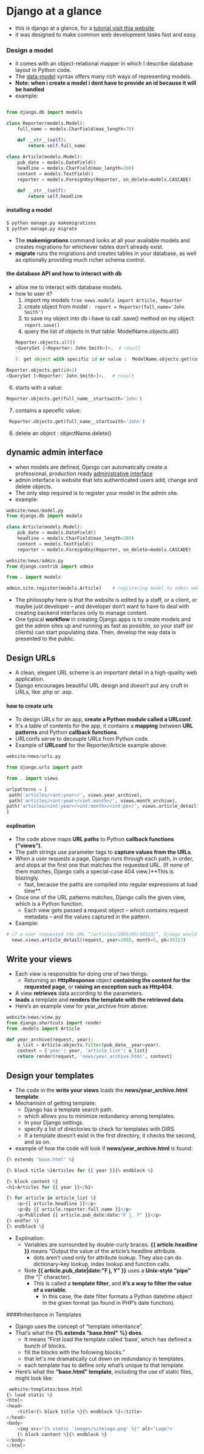 # Django at a glance
- this is django at a glance, for a [tutorial visit thia website](https://docs.djangoproject.com/en/4.0/intro/tutorial01/)
- it was designed to make common web development tasks fast and easy.


### Design a model
- it comes with an object-relational mapper in which I describe database layout in Python code.
- The [data-model](https://docs.djangoproject.com/en/4.0/topics/db/models/) syntax offers many rich ways of representing models.
- **Note: when i create a model i dont have to provide an id because it will be handled**
- example:
```python

from django.db import models

class Reporter(models.Model):
    full_name = models.CharField(max_length=70)

    def __str__(self):
        return self.full_name
        
class Article(models.Model):
    pub_date = models.DateField()
    headline = models.CharField(max_length=200)
    content = models.TextField()
    reporter = models.ForeignKey(Reporter, on_delete=models.CASCADE)

    def __str__(self):
        return self.headline

```

#### installing a model
```python
$ python manage.py makemigrations
$ python manage.py migrate
```
- The **makemigrations** command looks at all your available models and creates migrations for whichever tables don’t already exist.
-  **migrate** runs the migrations and creates tables in your database, as well as optionally providing much richer schema control.

#### the database API and how to interact with db
- allow me to interact with database models.
- how to user it?
  1. import my models `from news.models import Article, Reporter`
  2. create object from model : ` report = Reporter(full_name='John Smith')`
  3. to save my object into db i have to call .save() method on my object:   `report.save()`
  4. query the list of objects in that table:  ModelName.objects.all()
  ```python
  Reporter.objects.all()
  <QuerySet [<Reporter: John Smith>]>.  # result
  ``
  5. get object with specific id or value :  ModelName.objects.get(columnName= Value)
 ```python
 Reporter.objects.get(id=1)
 <QuerySet [<Reporter: John Smith>]>.   # result
 ```
 6. starts with a value:
 ```python
 Reporter.objects.get(full_name__startswith='John')
 ```
 7. contains a specefic value: 
```python
 Reporter.objects.get(full_name__startswith='John')
 ```
 
8. delete an object : objectName.delete()

## dynamic admin interface
- when models are defined, Django can automatically create a professional, production ready [administrative interface](https://docs.djangoproject.com/en/4.0/ref/contrib/admin/)
- admin interface is website that lets authenticated users add, change and delete objects.
- The only step required is to register your model in the admin site.
- example: 
```python
website/news/model.py
from django.db import models

class Article(models.Model):
    pub_date = models.DateField()
    headline = models.CharField(max_length=200)
    content = models.TextField()
    reporter = models.ForeignKey(Reporter, on_delete=models.CASCADE)

website/news/admin.py
from django.contrib import admin

from . import models

admin.site.register(models.Article)    # registering model to admin website

```
- The philosophy here is that the website is edited by a staff, or a client, or maybe just developer – and developer don’t want to have to deal with creating backend interfaces only to manage content.
- One typical **workflow** in creating Django apps is to create models and get the admin sites up and running as fast as possible, so your staff (or clients) can start populating data. Then, develop the way data is presented to the public.

## Design URLs
- A clean, elegant URL scheme is an important detail in a high-quality web application.
- Django encourages beautiful URL design and doesn’t put any cruft in URLs, like .php or .asp.

#### how to create urls
- To design URLs for an app, **create a Python module called a URLconf**.
- It's a table of contents for the app, it contains a **mapping** between **URL patterns** and Python **callback functions**.
- URLconfs serve to decouple URLs from Python code.
- Example of **URLconf** for the Reporter/Article example above:

```python
website/news/urls.py

from django.urls import path

from . import views

urlpatterns = [ 
 path('articles/<int:year>/', views.year_archive),
 path('articles/<int:year>/<int:month>/', views.month_archive),
path('articles/<int:year>/<int:month>/<int:pk>/', views.article_detail),
]
```
#### explination
- The code above maps **URL paths** to Python **callback functions (“views”)**.
- The path strings use parameter tags to **capture values from the URLs**.
- When a user requests a page, Django runs through each path, in order, and stops at the first one that matches the requested URL. (If none of them matches, Django calls a special-case 404 view.)**This is blazingly.
    - fast, because the paths are compiled into regular expressions at load time**.
- Once one of the URL patterns matches, Django calls the given view, which is a Python function. 
    - Each view gets passed a request object – which contains request metadata – and the values captured in the pattern.
- Example:
```python
# if a user requested the URL “/articles/2005/05/39323/”, Django would call the function:
  news.views.article_detail(request, year=2005, month=5, pk=39323)
```

## Write your views
- Each view is responsible for doing one of two things:
    - Returning an **HttpResponse** object **containing the content for the requested page**, or **raising an exception such as Http404**.
- A view **retrieves** data according to the parameters.
- **loads** a template and **renders the template with the retrieved data**.
- Here’s an example view for year_archive from above:
```python
website/news/view.py
from django.shortcuts import render
from .models import Article

def year_archive(request, year):
    a_list = Article.objects.filter(pub_date__year=year).  
    context = {'year': year, 'article_list': a_list}
    return render(request, 'news/year_archive.html', context)
```

## Design your templates
- The code in the **write your views** loads the **news/year_archive.html template**.
- Mechanisim of getting template:
    - Django has a template search path.
    - which allows you to minimize redundancy among templates.
    - In your Django settings.
    - specify a list of directories to check for templates with DIRS.
    - If a template doesn’t exist in the first directory, it checks the second, and so on.
- example of how the code will look if **news/year_archive.html** is found:
```python
{% extends "base.html" %}

{% block title %}Articles for {{ year }}{% endblock %}

{% block content %}
<h1>Articles for {{ year }}</h1>

{% for article in article_list %}
    <p>{{ article.headline }}</p>
    <p>By {{ article.reporter.full_name }}</p>
    <p>Published {{ article.pub_date|date:"F j, Y" }}</p>
{% endfor %}
{% endblock %}
```
- Explination:
    - Variables are surrounded by double-curly braces. **{{ article.headline }}** means “Output the value of the article’s headline attribute.
      - dots aren’t used only for attribute lookup. They also can do dictionary-key lookup, index lookup and function calls.
    - Note **{{ article.pub_date|date:"F j, Y" }}** uses a **Unix-style “pipe”** (the “|” character).
        - This is called a **template filter**, and **it’s a way to filter the value of a variable**.
            - In this case, the date filter formats a Python datetime object in the given format (as found in PHP’s date function).

####Inheritance in Templates
- Django uses the concept of “template inheritance”.
- That’s what the **{% extends "base.html" %} does**.
    - It means “First load the template called ‘base’, which has defined a bunch of blocks.
    - fill the blocks with the following blocks.” 
    - that let's me dramatically cut down on redundancy in templates.
    - each template has to define only what’s unique to that template.
- Here’s what the **“base.html” template**, including the use of static files, might look like:
```python
 website/templates/base.html
{% load static %}
<html>
<head>
    <title>{% block title %}{% endblock %}</title>
</head>
<body>
    <img src="{% static 'images/sitelogo.png' %}" alt="Logo">
    {% block content %}{% endblock %}
</body>
</html>
```

 








